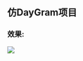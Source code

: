 ## 仿DayGram项目

### 效果:

![](http://forest-monitoring.com/photo/Screenrecord-2018-12-05-17-29-54-736~2.gif)